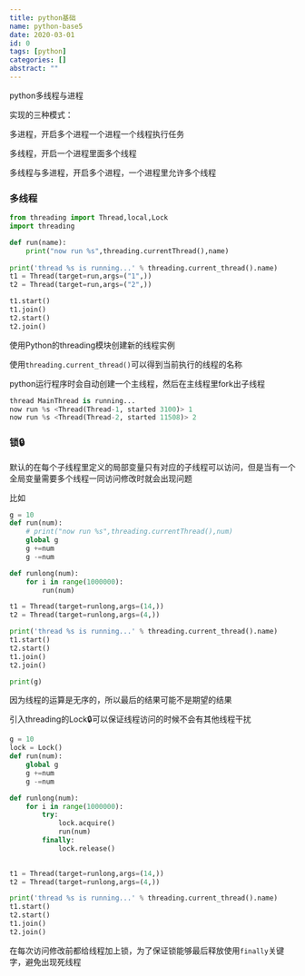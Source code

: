 ```yaml
---
title: python基础
name: python-base5
date: 2020-03-01
id: 0
tags: [python]
categories: []
abstract: ""
---
```



python多线程与进程

<!--more-->

实现的三种模式：

多进程，开启多个进程一个进程一个线程执行任务

多线程，开启一个进程里面多个线程

多线程与多进程，开启多个进程，一个进程里允许多个线程

### 多线程

```python
from threading import Thread,local,Lock
import threading

def run(name):
    print("now run %s",threading.currentThread(),name)
    
print('thread %s is running...' % threading.current_thread().name)    
t1 = Thread(target=run,args=("1",))
t2 = Thread(target=run,args=("2",))

t1.start()
t1.join()
t2.start()
t2.join()
```

使用Python的threading模块创建新的线程实例

使用`threading.current_thread()`可以得到当前执行的线程的名称

python运行程序时会自动创建一个主线程，然后在主线程里fork出子线程

```python
thread MainThread is running...
now run %s <Thread(Thread-1, started 3100)> 1
now run %s <Thread(Thread-2, started 11508)> 2
```

### 锁🔒

默认的在每个子线程里定义的局部变量只有对应的子线程可以访问，但是当有一个全局变量需要多个线程一同访问修改时就会出现问题

比如

```python
g = 10
def run(num):
    # print("now run %s",threading.currentThread(),num)
    global g
    g +=num
    g -=num

def runlong(num):
    for i in range(1000000):
        run(num)

t1 = Thread(target=runlong,args=(14,))
t2 = Thread(target=runlong,args=(4,))

print('thread %s is running...' % threading.current_thread().name)
t1.start()
t2.start()
t1.join()
t2.join()

print(g)
```

因为线程的运算是无序的，所以最后的结果可能不是期望的结果

引入threading的Lock🔒可以保证线程访问的时候不会有其他线程干扰

```python
g = 10
lock = Lock()
def run(num):
    global g
    g +=num
    g -=num

def runlong(num):
    for i in range(1000000):
        try:
            lock.acquire()
            run(num)
        finally:
            lock.release()
            

t1 = Thread(target=runlong,args=(14,))
t2 = Thread(target=runlong,args=(4,))

print('thread %s is running...' % threading.current_thread().name)
t1.start()
t2.start()
t1.join()
t2.join()
```

在每次访问修改前都给线程加上锁，为了保证锁能够最后释放使用`finally`关键字，避免出现死线程